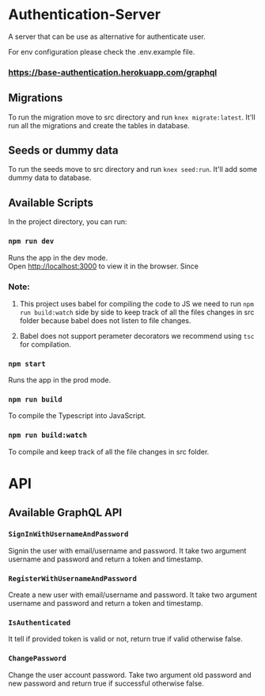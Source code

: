 # Authentication-Server

A server that can be use as alternative for authenticate user.

For env configuration please check the .env.example file.

### <a target="_blank" rel="noopener noreferrer" href="https://base-authentication.herokuapp.com/graphq">https://base-authentication.herokuapp.com/graphql</a>

## Migrations

To run the migration move to src directory and run `knex migrate:latest`. It'll run all the migrations and create the tables in database.

## Seeds or dummy data

To run the seeds move to src directory and run `knex seed:run`. It'll add some dummy data to database.

## Available Scripts

In the project directory, you can run:

### `npm run dev`

Runs the app in the dev mode.<br />
Open [http://localhost:3000](http://localhost:3000) to view it in the browser. Since 

### Note: 

1. This project uses babel for compiling the code to JS we need to run `npm run build:watch` side by side to keep track of all the files changes in src folder     because babel does not listen to file changes.

2. Babel does not support perameter decorators we recommend using `tsc` for compilation. 

### `npm start`

Runs the app in the prod mode.<br />

### `npm run build`
 
To compile the Typescript into JavaScript.

### `npm run build:watch`

To compile and keep track of all the file changes in src folder.

# API

## Available GraphQL API

### `SignInWithUsernameAndPassword` 

Signin the user with email/username and password. It take two argument username and password and return a token and timestamp.

### `RegisterWithUsernameAndPassword` 

Create a new user with email/username and password. It take two argument username and password and return a token and timestamp.

### `IsAuthenticated` 

It tell if provided token is valid or not, return true if valid otherwise false.

### `ChangePassword` 

Change the user account password. Take two argument old password and new password and return true if successful otherwise false.
